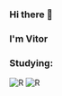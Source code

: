 ### Hi there 👋
### I'm Vitor

### Studying:
![R](https://img.shields.io/badge/R-276DC3?style=for-the-badge&logo=r&logoColor=white)
![R](https://img.shields.io/badge/R-276DC3?style=for-the-badge&logo=r&logoColor=white)&nbsp;
<!--


**vitor-tatiama/vitor-tatiama** is a ✨ _special_ ✨ repository because its `README.md` (this file) appears on your GitHub profile.

Here are some ideas to get you started:

- 🔭 I’m currently working on ...
- 🌱 I’m currently learning ...
- 👯 I’m looking to collaborate on ...
- 🤔 I’m looking for help with ...
- 💬 Ask me about ...
- 📫 How to reach me: ...
- 😄 Pronouns: ...
- ⚡ Fun fact: ...
-->
